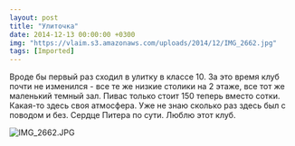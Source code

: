 ```yaml
---
layout: post
title: "Улиточка"
date: 2014-12-13 00:00:00 +0300
img: "https://vlaim.s3.amazonaws.com/uploads/2014/12/IMG_2662.jpg"
tags: [Imported]
---
```


Вроде бы первый раз сходил в улитку в классе 10\. За это время клуб почти не изменился - все те же низкие столики на 2 этаже, все тот же маленький темный зал. Пивас только стоит 150 теперь вместо сотки. Какая-то здесь своя атмосфера. Уже не знаю сколько раз здесь был с поводом и без. Сердце Питера по сути. Люблю этот клуб.

![IMG_2662.JPG](IMG_2662.jpg)